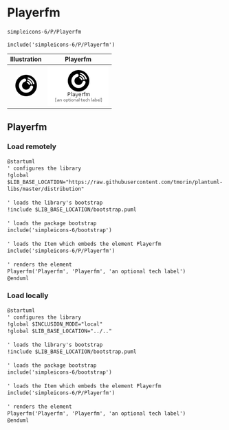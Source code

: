 # Playerfm


```text
simpleicons-6/P/Playerfm
```

```text
include('simpleicons-6/P/Playerfm')
```



| Illustration | Playerfm |
| :---: | :---: |
| ![illustration for Illustration](../../simpleicons-6/P/Playerfm.png) | ![illustration for Playerfm](../../simpleicons-6/P/Playerfm.Local.png) |




## Playerfm

### Load remotely
```plantuml
@startuml
' configures the library
!global $LIB_BASE_LOCATION="https://raw.githubusercontent.com/tmorin/plantuml-libs/master/distribution"

' loads the library's bootstrap
!include $LIB_BASE_LOCATION/bootstrap.puml

' loads the package bootstrap
include('simpleicons-6/bootstrap')

' loads the Item which embeds the element Playerfm
include('simpleicons-6/P/Playerfm')

' renders the element
Playerfm('Playerfm', 'Playerfm', 'an optional tech label')
@enduml
```

### Load locally
```plantuml
@startuml
' configures the library
!global $INCLUSION_MODE="local"
!global $LIB_BASE_LOCATION="../.."

' loads the library's bootstrap
!include $LIB_BASE_LOCATION/bootstrap.puml

' loads the package bootstrap
include('simpleicons-6/bootstrap')

' loads the Item which embeds the element Playerfm
include('simpleicons-6/P/Playerfm')

' renders the element
Playerfm('Playerfm', 'Playerfm', 'an optional tech label')
@enduml
```

